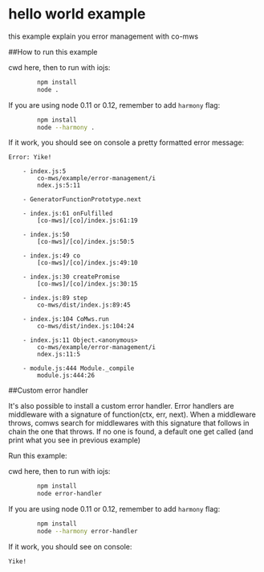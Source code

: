 # hello world example

this example explain you error management with co-mws

##How to run this example

cwd here, then to run with iojs:

```sh
		npm install
		node .
```

If you are using node 0.11 or 0.12, remember to add `harmony` flag:

```sh
		npm install
		node --harmony .
```

If it work, you should see on console a pretty formatted error message:

```
Error: Yike!

	- index.js:5
		co-mws/example/error-management/i
		ndex.js:5:11

	- GeneratorFunctionPrototype.next

	- index.js:61 onFulfilled
		[co-mws]/[co]/index.js:61:19

	- index.js:50
		[co-mws]/[co]/index.js:50:5

	- index.js:49 co
		[co-mws]/[co]/index.js:49:10

	- index.js:30 createPromise
		[co-mws]/[co]/index.js:30:15

	- index.js:89 step
		co-mws/dist/index.js:89:45

	- index.js:104 CoMws.run
		co-mws/dist/index.js:104:24

	- index.js:11 Object.<anonymous>
		co-mws/example/error-management/i
		ndex.js:11:5

	- module.js:444 Module._compile
		module.js:444:26

```




##Custom error handler

It's also possible to install a custom error handler.
Error handlers are middleware with a signature of function(ctx, err, next).
When a middleware throws, comws search for middlewares with this signature
that follows in chain the one that throws. If no one is found, a default one
get called (and print what you see in previous example)

Run this example:

cwd here, then to run with iojs:

```sh
		npm install
		node error-handler
```

If you are using node 0.11 or 0.12, remember to add `harmony` flag:

```sh
		npm install
		node --harmony error-handler
```

If it work, you should see on console:

```
Yike!
```
